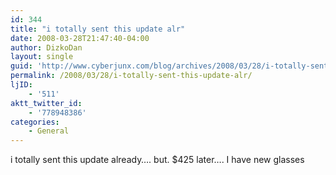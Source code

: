 ```yaml
---
id: 344
title: "i totally sent this update alr"
date: 2008-03-28T21:47:40-04:00
author: DizkoDan
layout: single
guid: 'http://www.cyberjunx.com/blog/archives/2008/03/28/i-totally-sent-this-update-alr/'
permalink: /2008/03/28/i-totally-sent-this-update-alr/
ljID:
    - '511'
aktt_twitter_id:
    - '778948386'
categories:
    - General
---
```


i totally sent this update already…. but. $425 later…. I have new glasses